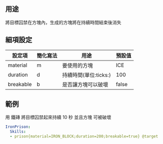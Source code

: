 用途
----------

將目標囚禁在方塊內，生成的方塊將在持續時間結束後消失

細項設定
----------

| 設定項 | 簡化寫法 | 用途 | 預設值 |
|-----------|---------|--------------------------------------------------------------|---------------|
| material  | m   | 要使用的方塊 | ICE   |
| duration  | d   | 持續時間(單位:ticks:) | 100   |
| breakable | b   | 是否讓方塊可以破壞 | false |

範例
--------

用 鐵磚 將目標囚禁起來持續 10 秒 並且方塊 可被破壞
```yml
IronPrison:
  Skills:
  - prison{material=IRON_BLOCK;duration=200;breakable=true} @target
```